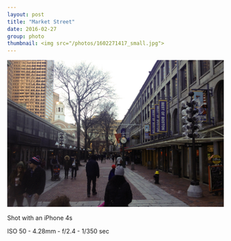 ```yaml
---
layout: post
title: "Market Street"
date: 2016-02-27
group: photo
thumbnail: <img src="/photos/1602271417_small.jpg">
---
```

<img src="/photos/1602271417.jpg" class="image fit">

Shot with an iPhone 4s

ISO 50 -
4.28mm -
f/2.4 -
1/350 sec
